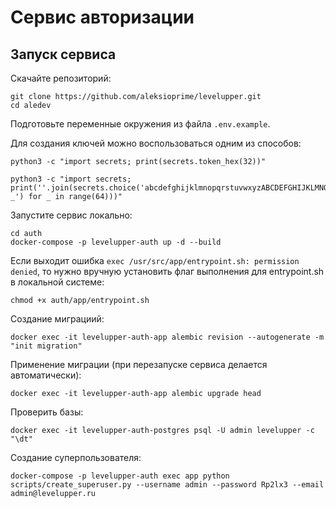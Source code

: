 # Сервис авторизации

## Запуск сервиса

Скачайте репозиторий:
```
git clone https://github.com/aleksioprime/levelupper.git
cd aledev
```

Подготовьте переменные окружения из файла `.env.example`.

Для создания ключей можно воспользоваться одним из способов:
```shell
python3 -c "import secrets; print(secrets.token_hex(32))"

python3 -c "import secrets; print(''.join(secrets.choice('abcdefghijklmnopqrstuvwxyzABCDEFGHIJKLMNOPQRSTUVWXYZ0123456789-_') for _ in range(64)))"
```

Запустите сервис локально:
```shell
cd auth
docker-compose -p levelupper-auth up -d --build
```

Если выходит ошибка `exec /usr/src/app/entrypoint.sh: permission denied`, то нужно вручную установить флаг выполнения для entrypoint.sh в локальной системе:
```shell
chmod +x auth/app/entrypoint.sh
```

Создание миграциий:
```shell
docker exec -it levelupper-auth-app alembic revision --autogenerate -m "init migration"
```

Применение миграции (при перезапуске сервиса делается автоматически):
```shell
docker exec -it levelupper-auth-app alembic upgrade head
```

Проверить базы:
```shell
docker exec -it levelupper-auth-postgres psql -U admin levelupper -c "\dt"
```

Создание суперпользователя:
```shell
docker-compose -p levelupper-auth exec app python scripts/create_superuser.py --username admin --password Rp2lx3 --email admin@levelupper.ru
```